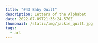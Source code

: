 ```yaml
---
title: "#43 Baby Quilt"
description: Letters of the Alphabet
date: 2022-07-09T21:35:24.570Z
thumbnail: /static/img/jackie_quilt.jpg
tags:
  - art
---
```

